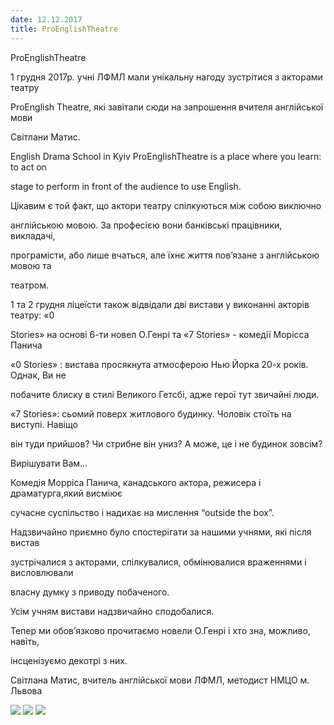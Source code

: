 ```yaml
---
date: 12.12.2017
title: ProEnglishTheatre
---
```

ProEnglishTheatre

1 грудня 2017р. учні ЛФМЛ мали унікальну нагоду зустрітися з акторами театру

ProEnglish Theatre, які завітали сюди на запрошення вчителя англійської мови

Світлани Матис.

English Drama School in Kyiv ProEnglishTheatre is a place where you learn: to act on

stage to perform in front of the audience to use English.

Цікавим є той факт, що актори театру спілкуються між собою виключно

англійською мовою. За професією вони банківські працівники, викладачі,

програмісти, або лише вчаться, але їхнє життя пов’язане з англійською мовою та

театром.

1 та 2 грудня ліцеїсти також відвідали дві вистави у виконанні акторів театру: «0

Stories» на основі 6-ти новел О.Генрі та «7 Stories» - комедії Морісса Панича

«0 Stories» : вистава просякнута атмосферою Нью Йорка 20-х років. Однак, Ви не

побачите блиску в стилі Великого Гетсбі, адже герої тут звичайні люди.

«7 Stories»: сьомий поверх житлового будинку. Чоловік стоїть на виступі. Навіщо

він туди прийшов? Чи стрибне він униз? А може, це і не будинок зовсім?

Вирішувати Вам…

Комедія Морріса Панича, канадського актора, режисера і драматурга,який висміює

сучасне суспільство і надихає на мислення “outside the box”.

Надзвичайно приємно було спостерігати за нашими учнями, які після вистав

зустрічалися з акторами, спілкувалися, обмінювалися враженнями і висловлювали

власну думку з приводу побаченого.

Усім учням вистави надзвичайно сподобалися.

Тепер ми обов’язково прочитаємо новели О.Генрі і хто зна, можливо, навіть,

інсценізуємо декотрі з них.

Світлана Матис, вчитель англійської мови ЛФМЛ, методист НМЦО м. Львова

![](/files/proenglishtheatre-24177074_1454519668000146_3957389106246821170_n.jpg)
![](/files/proenglishtheatre-24474646_142696596502325_1537905324_o.jpg)
![](/files/proenglishtheatre-24174508_1454935624625217_7776621327459763735_n.jpg)